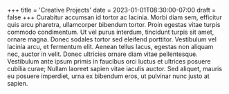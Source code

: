 +++
title = 'Creative Projects'
date = 2023-01-01T08:30:00-07:00
draft = false
+++
Curabitur accumsan id tortor ac lacinia. Morbi diam sem, efficitur quis arcu pharetra, ullamcorper bibendum tortor. 
Proin egestas vitae turpis commodo condimentum. Ut vel purus interdum, tincidunt turpis sit amet, ornare magna. Donec 
sodales tortor sed eleifend porttitor. Vestibulum vel lacinia arcu, et fermentum elit. Aenean tellus lacus, egestas 
non aliquam nec, auctor in velit. Donec ultricies ornare diam vitae pellentesque. Vestibulum ante ipsum primis in 
faucibus orci luctus et ultrices posuere cubilia curae; Nullam laoreet sapien vitae iaculis auctor. Sed aliquet, 
mauris eu posuere imperdiet, urna ex bibendum eros, ut pulvinar nunc justo at sapien.
